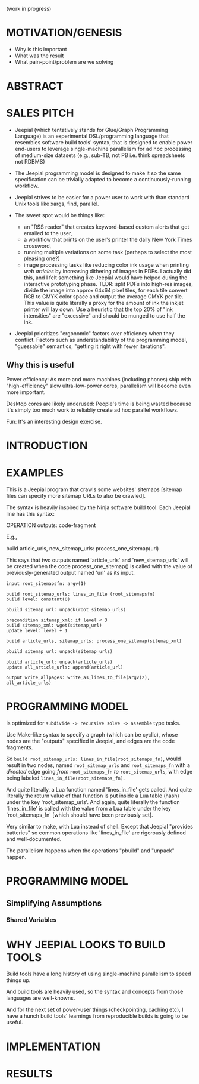 (work in progress)

# MOTIVATION/GENESIS

- Why is this important
- What was the result
- What pain-point/problem are we solving

# ABSTRACT

# SALES PITCH

- Jeepial (which tentatively stands for Glue/Graph Programming Language) is an
  experimental DSL/programming language that resembles software build tools'
  syntax, that is designed to enable power end-users to leverage single-machine
  parallelism for ad hoc processing of medium-size datasets (e.g., sub-TB, not
  PB i.e. think spreadsheets not RDBMS)

- The Jeepial programming model is designed to make it so the same specification
  can be trivially adapted to become a continuously-running workflow.

- Jeepial strives to be easier for a power user to work with than standard Unix
  tools like xargs, find, parallel.

- The sweet spot would be things like:

  + an "RSS reader" that creates keyword-based custom alerts that get emailed to the user,
  + a workflow that prints on the user's printer the daily New York Times crossword,
  + running multiple variations on some task (perhaps to select the most pleasing one?)
  + image processing tasks like reducing color ink usage when printing *web articles*
    by increasing dithering of images in PDFs.
    I actually did this, and I felt something like Jeepial would have helped during the interactive
    prototyping phase. TLDR: split PDFs into high-res images, divide the image into
    approx 64x64 pixel tiles, for each tile convert RGB to CMYK color space and output the average
    CMYK per tile. This value is quite literally a proxy for the amount of ink the
    inkjet printer will lay down. Use a heuristic that the top 20% of "ink intensities"
    are "excessive" and should be munged to use half the ink.

- Jeepial prioritizes "ergonomic" factors over efficiency when they conflict. Factors
  such as understandability of the programming model, "guessable" semantics,
  "getting it right with fewer iterations".

## Why this is useful

Power efficiency: As more and more machines (including phones) ship with
"high-efficiency" slow ultra-low-power cores, parallelism will become even more
important.

Desktop cores are likely underused: People's time is being wasted because it's
simply too much work to reliabliy create ad hoc parallel workflows.

Fun: It's an interesting design exercise.

# INTRODUCTION

# EXAMPLES

This is a Jeepial program that crawls some websites' sitemaps [sitemap files
can specify more sitemap URLs to also be crawled].

The syntax is heavily inspired by the Ninja software build tool. Each
Jeepial line has this syntax:

   OPERATION outputs: code-fragment

E.g.,

   build article_urls, new_sitemap_urls: process_one_sitemap(url)

This says that two outputs named 'article_urls' and 'new_sitemap_urls' will
be created when the code process_one_sitemap() is called with the value of
previously-generated output named 'url' as its input.

    input root_sitemapsfn: argv(1)

    build root_sitemap_urls: lines_in_file (root_sitemapsfn)
    build level: constant(0)

    pbuild sitemap_url: unpack(root_sitemap_urls)

    precondition sitemap_xml: if level < 3
    build sitemap_xml: wget(sitemap_url)
    update level: level + 1

    build article_urls, sitemap_urls: process_one_sitemap(sitemap_xml)

    pbuild sitemap_url: unpack(sitemap_urls)

    pbuild article_url: unpack(article_urls)
    update all_article_urls: append(article_url)

    output write_allpages: write_as_lines_to_file(argv(2), all_article_urls)

# PROGRAMMING MODEL

Is optimized for `subdivide -> recursive solve -> assemble` type tasks.

Use Make-like syntax to specify a graph (which can be cyclic), whose nodes
are the "outputs" specified in Jeepial, and edges are the code fragments.

So `build root_sitemap_urls: lines_in_file(root_sitemaps_fn)`, would
result in two nodes, named `root_sitemap_urls` and `root_sitemaps_fn` with a
*directed* edge going *from* `root_sitemaps_fn` *to* `root_sitemap_urls`, with edge
being labeled `lines_in_file(root_sitemaps_fn)`.

And quite literally, a Lua function named 'lines_in_file' gets called. And
quite literally the return value of that function is put inside a Lua table
(hash) under the key 'root_sitemap_urls'. And again, quite literally the
function 'lines_in_file' is called with the value from a Lua table under the
key 'root_sitemaps_fn' [which should have been previously set].

Very similar to make, with Lua instead of shell. Except that Jeepial "provides
batteries" so common operations like 'lines_in_file' are rigorously defined and
well-documented.

The parallelism happens when the operations "pbuild" and "unpack" happen.

# PROGRAMMING MODEL

## Simplifying Assumptions

### Shared Variables


# WHY JEEPIAL LOOKS TO BUILD TOOLS

Build tools have a long history of using single-machine parallelism to speed things up.

And build tools are heavily used, so the syntax and concepts from those
languages are well-knowns.

And for the next set of power-user things (checkpointing, caching etc), I have
a hunch build tools' learnings from reproducible builds is going to be useful.

# IMPLEMENTATION

# RESULTS


